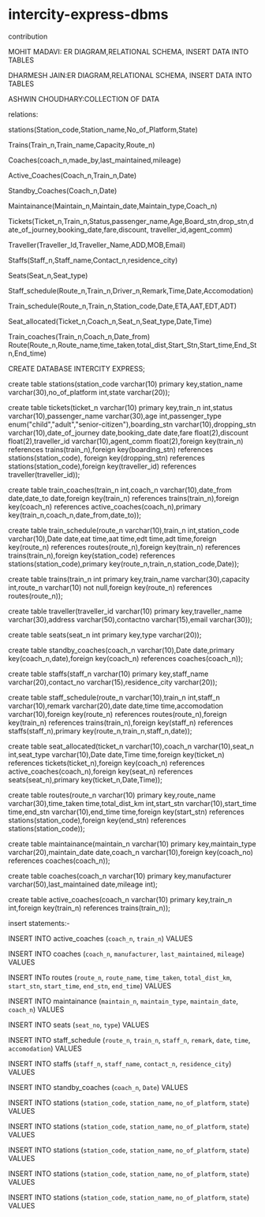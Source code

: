 # intercity-express-dbms
contribution

MOHIT MADAVI: ER DIAGRAM,RELATIONAL SCHEMA, INSERT DATA INTO TABLES


DHARMESH JAIN:ER DIAGRAM,RELATIONAL SCHEMA, INSERT DATA INTO TABLES


ASHWIN CHOUDHARY:COLLECTION OF DATA




relations:

stations(Station_code,Station_name,No_of_Platform,State)

Trains(Train_n,Train_name,Capacity,Route_n)

Coaches(coach_n,made_by,last_maintained,mileage)

Active_Coaches(Coach_n,Train_n,Date)

Standby_Coaches(Coach_n,Date)

Maintainance(Maintain_n,Maintain_date,Maintain_type,Coach_n)

Tickets(Ticket_n,Train_n,Status,passenger_name,Age,Board_stn,drop_stn,date_of_journey,booking_date,fare,discount, traveller_id,agent_comm)

Traveller(Traveller_Id,Traveller_Name,ADD,MOB,Email)

Staffs(Staff_n,Staff_name,Contact_n,residence_city)

Seats(Seat_n,Seat_type)

Staff_schedule(Route_n,Train_n,Driver_n,Remark,Time,Date,Accomodation)

Train_schedule(Route_n,Train_n,Station_code,Date,ETA,AAT,EDT,ADT)

Seat_allocated(Ticket_n,Coach_n,Seat_n,Seat_type,Date,Time)

Train_coaches(Train_n,Coach_n,Date_from)
Route(Route_n,Route_name,time_taken,total_dist,Start_Stn,Start_time,End_Stn,End_time)


CREATE DATABASE INTERCITY EXPRESS;

create table stations(station_code varchar(10) primary key,station_name varchar(30),no_of_platform int,state varchar(20));


create table tickets(ticket_n varchar(10) primary key,train_n int,status varchar(10),passenger_name varchar(30),age int,passenger_type enum("child","adult","senior-citizen"),boarding_stn varchar(10),dropping_stn varchar(10),date_of_journey date,booking_date date,fare float(2),discount float(2),traveller_id varchar(10),agent_comm float(2),foreign key(train_n) references trains(train_n),foreign key(boarding_stn) references stations(station_code), foreign key(dropping_stn) references stations(station_code),foreign key(traveller_id) references traveller(traveller_id));


create table train_coaches(train_n int,coach_n varchar(10),date_from date,date_to date,foreign key(train_n) references trains(train_n),foreign key(coach_n) references active_coaches(coach_n),primary key(train_n,coach_n,date_from,date_to));


create table train_schedule(route_n varchar(10),train_n int,station_code varchar(10),Date date,eat time,aat time,edt time,adt time,foreign key(route_n) references routes(route_n),foreign key(train_n) references trains(train_n),foreign key(station_code) references stations(station_code),primary key(route_n,train_n,station_code,Date));



create table trains(train_n int primary key,train_name varchar(30),capacity int,route_n varchar(10) not null,foreign key(route_n) references routes(route_n));


create table traveller(traveller_id varchar(10) primary key,traveller_name varchar(30),address varchar(50),contactno varchar(15),email varchar(30));


create table seats(seat_n int primary key,type varchar(20));

create table standby_coaches(coach_n varchar(10),Date date,primary key(coach_n,date),foreign key(coach_n) references coaches(coach_n));



create table staffs(staff_n varchar(10) primary key,staff_name varchar(20),contact_no varchar(15),residence_city varchar(20));

create table staff_schedule(route_n varchar(10),train_n int,staff_n varchar(10),remark varchar(20),date date,time time,accomodation varchar(10),foreign key(route_n) references routes(route_n),foreign key(train_n) references trains(train_n),foreign key(staff_n) references staffs(staff_n),primary key(route_n,train_n,staff_n,date));



create table seat_allocated(ticket_n varchar(10),coach_n varchar(10),seat_n int,seat_type varchar(10),Date date,Time time,foreign key(ticket_n) references tickets(ticket_n),foreign key(coach_n) references active_coaches(coach_n),foreign key(seat_n) references seats(seat_n),primary key(ticket_n,Date,Time));



create table routes(route_n varchar(10) primary key,route_name varchar(30),time_taken time,total_dist_km int,start_stn varchar(10),start_time time,end_stn varchar(10),end_time time,foreign key(start_stn) references stations(station_code),foreign key(end_stn) references stations(station_code));

create table maintainance(maintain_n varchar(10) primary key,maintain_type varchar(20),maintain_date date,coach_n varchar(10),foreign key(coach_no) references coaches(coach_n));

create table coaches(coach_n varchar(10) primary key,manufacturer varchar(50),last_maintained date,mileage int);


create table active_coaches(coach_n varchar(10) primary key,train_n int,foreign key(train_n) references trains(train_n));


insert statements:-

INSERT INTO active_coaches
(`coach_n`,
`train_n`)
VALUES

INSERT INTO coaches
(`coach_n`,
`manufacturer`,
`last_maintained`,
`mileage`) VALUES


INSERT INTo routes
(`route_n`,
`route_name`,
`time_taken`,
`total_dist_km`,
`start_stn`,
`start_time`,
`end_stn`,
`end_time`)
VALUES

INSERT INTO maintainance
(`maintain_n`,
`maintain_type`,
`maintain_date`,
`coach_n`)
VALUES


INSERT INTO seats
(`seat_no`,
`type`)
VALUES


INSERT INTO staff_schedule
(`route_n`,
`train_n`,
`staff_n`,
`remark`,
`date`,
`time`,
`accomodation`)
VALUES



INSERT INTO staffs
(`staff_n`,
`staff_name`,
`contact_n`,
`residence_city`)
VALUES



INSERT INTO standby_coaches
(`coach_n`,
`Date`)
VALUES



INSERT INTO stations
(`station_code`,
`station_name`,
`no_of_platform`,
`state`)
VALUES



INSERT INTO stations
(`station_code`,
`station_name`,
`no_of_platform`,
`state`)
VALUES



INSERT INTO stations
(`station_code`,
`station_name`,
`no_of_platform`,
`state`)
VALUES


INSERT INTO stations
(`station_code`,
`station_name`,
`no_of_platform`,
`state`)
VALUES


INSERT INTO stations
(`station_code`,
`station_name`,
`no_of_platform`,
`state`)
VALUES


